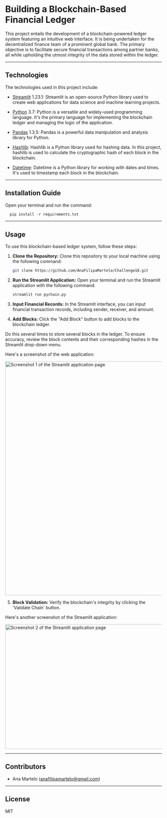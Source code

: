 # Building a Blockchain-Based Financial Ledger
 
This project entails the development of a blockchain-powered ledger system featuring an intuitive web interface. It is being undertaken for the decentralized finance team of a prominent global bank. The primary objective is to facilitate secure financial transactions among partner banks, all while upholding the utmost integrity of the data stored within the ledger.

---

## Technologies

The technologies used in this project include:

   * [Streamlit](https://streamlit.io/) 1.23.1: Streamlit is an open-source Python library used to create web applications for data science and machine learning projects. 

   * [Python](https://www.python.org/) 3.7: Python is a versatile and widely-used programming language. It's the primary language for implementing the blockchain ledger and managing the logic of the application.

   * [Pandas](https://pandas.pydata.org/) 1.3.5: Pandas is a powerful data manipulation and analysis library for Python. 

   * [Hashlib](https://docs.python.org/3/library/hashlib.html): Hashlib is a Python library used for hashing data. In this project, hashlib is used to calculate the cryptographic hash of each block in the blockchain.

   * [Datetime](https://docs.python.org/3/library/datetime.html): Datetime is a Python library for working with dates and times. It's used to timestamp each block in the blockchain.


  
---

## Installation Guide

Open your terminal and run the command:

```python
  pip install -r requirements.txt
```

---

## Usage

To use this blockchain-based ledger system, follow these steps:

1. **Clone the Repository:** Clone this repository to your local machine using the following command:

   ```bash
   git clone https://github.com/AnaFilipaMartelo/Challenge18.git

2. **Run the Streamlit Application:** Open your terminal and run the Streamlit application with the following command:

     ```bash
    streamlit run pychain.py

3. **Input Financial Records:** In the Streamlit interface, you can input financial transaction records, including sender, receiver, and amount.

4. **Add Blocks:** Click the "Add Block" button to add blocks to the blockchain ledger. 

Do this several times to store several blocks in the ledger.
To ensure accuracy, review the block contents and their corresponding hashes in the Streamlit drop-down menu. 

Here's a screenshot of the web application:

<img src="Images/Screenshot1.png" alt="Screenshot 1 of the Streamlit application page" width="900" height="750">

5. **Block Validation:** Verify the blockchain's integrity by clicking the 'Validate Chain' button.  

Here's another screenshot of the Streamlit application:

<img src="Images/Screenshot2.png" alt="Screenshot 2 of the Streamlit application page" width="1000" height="400">



---


## Contributors

* Ana Martelo (anafilipamartelo@gmail.com)

---

## License

MIT

